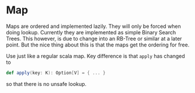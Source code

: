 Map
===
Maps are ordered and implemented lazily. They will only be forced when doing
lookup. Currently they are implemented as simple Binary Search Trees. This
however, is due to change into an RB-Tree or similar at a later point. But the
nice thing about this is that the maps get the ordering for free.

Use just like a regular scala map. Key difference is that `apply` has changed
to

```scala
def apply(key: K): Option[V] = { ... }
```

so that there is no unsafe lookup.
